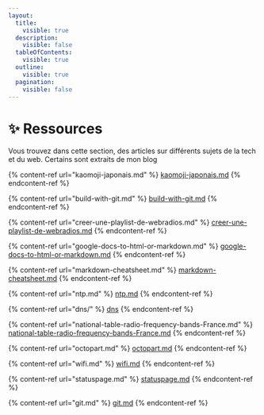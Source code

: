 ```yaml
---
layout:
  title:
    visible: true
  description:
    visible: false
  tableOfContents:
    visible: true
  outline:
    visible: true
  pagination:
    visible: false
---
```


# ✨ Ressources

Vous trouvez dans cette section, des articles sur différents sujets de la tech et du web. Certains sont extraits de mon blog

{% content-ref url="kaomoji-japonais.md" %}
[kaomoji-japonais.md](kaomoji-japonais.md)
{% endcontent-ref %}

{% content-ref url="build-with-git.md" %}
[build-with-git.md](build-with-git.md)
{% endcontent-ref %}

{% content-ref url="creer-une-playlist-de-webradios.md" %}
[creer-une-playlist-de-webradios.md](creer-une-playlist-de-webradios.md)
{% endcontent-ref %}

{% content-ref url="google-docs-to-html-or-markdown.md" %}
[google-docs-to-html-or-markdown.md](google-docs-to-html-or-markdown.md)
{% endcontent-ref %}

{% content-ref url="markdown-cheatsheet.md" %}
[markdown-cheatsheet.md](markdown-cheatsheet.md)
{% endcontent-ref %}

{% content-ref url="ntp.md" %}
[ntp.md](ntp.md)
{% endcontent-ref %}

{% content-ref url="dns/" %}
[dns](dns/)
{% endcontent-ref %}

{% content-ref url="national-table-radio-frequency-bands-France.md" %}
[national-table-radio-frequency-bands-France.md](national-table-radio-frequency-bands-France.md)
{% endcontent-ref %}

{% content-ref url="octopart.md" %}
[octopart.md](octopart.md)
{% endcontent-ref %}

{% content-ref url="wifi.md" %}
[wifi.md](wifi.md)
{% endcontent-ref %}

{% content-ref url="statuspage.md" %}
[statuspage.md](statuspage.md)
{% endcontent-ref %}

{% content-ref url="git.md" %}
[git.md](git.md)
{% endcontent-ref %}
